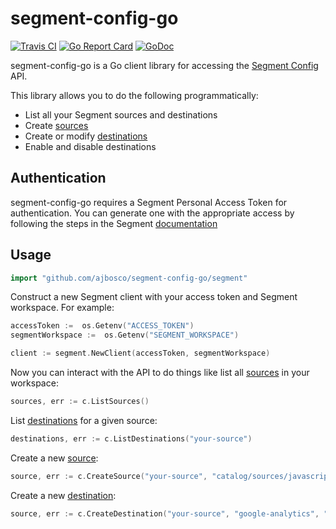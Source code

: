 # segment-config-go

[![Travis CI](https://img.shields.io/travis/ajbosco/segment-config-go.svg?style=flat-square)](https://travis-ci.org/ajbosco/segment-config-go)
[![Go Report Card](https://goreportcard.com/badge/github.com/ajbosco/segment-config-go?style=flat-square)](https://goreportcard.com/report/github.com/ajbosco/segment-config-go)
[![GoDoc](https://img.shields.io/badge/godoc-reference-5272B4.svg?style=flat-square)](https://godoc.org/github.com/ajbosco/segment-config-go/segment)

segment-config-go is a Go client library for accessing the [Segment Config](https://segment.com/docs/config-api/) API.

This library allows you to do the following programmatically:

* List all your Segment sources and destinations
* Create [sources](https://segment.com/docs/sources/) 
* Create or modify [destinations](https://segment.com/docs/destinations/)
* Enable and disable destinations

## Authentication

segment-config-go requires a Segment Personal Access Token for authentication. You can generate one with the appropriate access by following the steps in the Segment [documentation](https://segment.com/docs/config-api/authentication/)

## Usage

```go
import "github.com/ajbosco/segment-config-go/segment"
```

Construct a new Segment client with your access token and Segment workspace. For example:

```go
accessToken :=  os.Getenv("ACCESS_TOKEN")
segmentWorkspace :=  os.Getenv("SEGMENT_WORKSPACE")

client := segment.NewClient(accessToken, segmentWorkspace)
```

Now you can interact with the API to do things like list all [sources](https://segment.com/docs/sources/) in your workspace:

```go
sources, err := c.ListSources()
```

List [destinations](https://segment.com/docs/destinations/) for a given source:

```go
destinations, err := c.ListDestinations("your-source")
```

Create a new [source](https://segment.com/docs/sources/):

```go
source, err := c.CreateSource("your-source", "catalog/sources/javascript")
```

Create a new [destination](https://segment.com/docs/destinations/):

```go
source, err := c.CreateDestination("your-source", "google-analytics", "cloud", false, nil)
```

